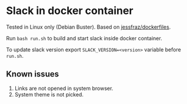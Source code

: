 # Slack in docker container

Tested in Linux only (Debian Buster). Based on [jessfraz/dockerfiles](https://github.com/jessfraz/dockerfiles).

Run `bash run.sh` to build and start slack inside docker container.

To update slack version export `SLACK_VERSION=<version>` variable before `run.sh`.

## Known issues

1. Links are not opened in system browser.
1. System theme is not picked.
